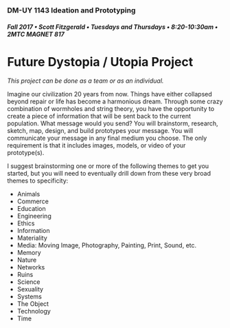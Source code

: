 ### DM-UY 1143 Ideation and Prototyping
##### Fall 2017 • Scott Fitzgerald • Tuesdays and Thursdays • 8:20-10:30am • 2MTC MAGNET 817

# Future Dystopia / Utopia Project


_This project can be done as a team or as an individual._

Imagine our civilization 20 years from now. Things have either collapsed beyond repair or life has become a harmonious dream. Through some crazy combination of wormholes and string theory, you have the opportunity to create a piece of information that will be sent back to the current population. What message would you send? You will brainstorm, research, sketch, map, design, and build prototypes your message. You will communicate your message in any final medium you choose. The only requirement is that it includes images, models, or video of your prototype(s).

I suggest brainstorming one or more of the following themes to get you started, but you will need to eventually drill down from these very broad themes to specificity:

*   Animals
*   Commerce
*   Education
*   Engineering
*   Ethics
*   Information
*   Materiality
*   Media: Moving Image, Photography, Painting, Print, Sound, etc.
*   Memory
*   Nature
*   Networks
*   Ruins
*   Science
*   Sexuality
*   Systems
*   The Object
*   Technology
*   Time
